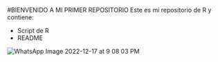 #BIENVENIDO A MI PRIMER REPOSITORIO
Este es mi repositorio de R y contiene:
- Script de R
- README
 
![WhatsApp Image 2022-12-17 at 9 08 03 PM](https://user-images.githubusercontent.com/111614605/208285639-e0158daa-12dc-42ab-8f68-d265bb0e5612.jpeg)

